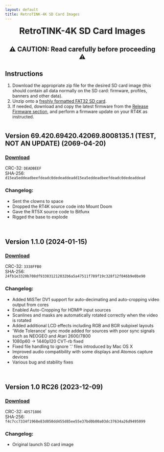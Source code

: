 ```yaml
---
layout: default
title: RetroTINK-4K SD Card Images
---
```


<h1 align="center" style="margin-top: 0px;">RetroTINK-4K SD Card Images</h1>

<p style="margin:30px;"></p>

<h2 align="center" style="margin-top: 0px;">⚠️ CAUTION: Read carefully before proceeding ⚠️</h2>

<p style="margin:30px;"></p>

## Instructions️

1. Download the appropriate zip file for the desired SD card image (this should contain all data normally on the SD card: firmware, profiles, banners and other data).
2. Unzip onto a [freshly formatted FAT32 SD card](http://ridgecrop.co.uk/index.htm?guiformat.htm).
3. If needed, download and copy the latest firmware from the [Release Firmware section](4k.md), and perform a firmware update on your RT4K as instructed.

<p style="margin:41px;"></p> 

## Version 69.420.69420.42069.8008135.1 (TEST, NOT AN UPDATE) (2069-04-20) 
 
### [Download](https://www.youtube.com/watch?v=dQw4w9WgXcQ) 
CRC-32: `DEADBEEF`   
SHA-256: `d15ea5eddeadbeefdeadc0dedeaddeadd15ea5eddeadbeefdeadc0dedeaddead` 
 
### Changelog: 
- Sent the clowns to space 
- Dropped the RT4K source code into Mount Doom 
- Gave the RT5X source code to Bitfunx 
- Rigged the base to explode 
 
<br/>

## Version 1.1.0 (2024-01-15)

### [Download](https://cdn.jsdelivr.net/gh/retrotink-llc/firmware@main/RetroTINK-4K/SD%20card%20images/Rt4k_110_sdcard.zip)
CRC-32: `3338FFB0`  
SHA-256: `24fb1e3320b708df933831212032b6a5a47511f789f19c328f12f046b9e0be90`

### Changelog:
- Added MiSTer DV1 support for auto-decimating and auto-cropping video output from cores
- Enabled Auto-Cropping for HDMI® input sources
- Scanlines and masks are automatically rotated correctly when the video is rotated
- Added additional LCD effects including RGB and BGR subpixel layouts
- 'Wide Tolerance' sync mode added for sources with poor sync signals such as NEOGEO and Atari 2600/7800
- 1080p60 -> 1440p120 CVT-rb fixed
- Fixed file handling to ignore '.' files introduced by Mac OS X
- Improved audio compatibility with some displays and Atomos capture devices
- Various bug and stability fixes

<br/>

## Version 1.0 RC26 (2023-12-09)

### [Download](https://cdn.jsdelivr.net/gh/retrotink-llc/firmware@main/RetroTINK-4K/SD%20card%20images/Rt4k_10rc26_sdcard.zip)
CRC-32: `4D571806`  
SHA-256: `f4c7cc7334f1968e83d050dd455d85ee55e37bd0b00a03dc37634a26d9495099`

### Changelog:
- Original launch SD card image